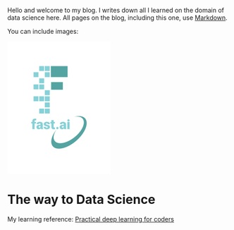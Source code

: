 Hello and welcome to my blog. I writes down all I learned on the domain of data science here.
All pages on the blog, including this one, use [Markdown](https://guides.github.com/features/mastering-markdown/). 

You can include images:

![Image of fast.ai logo](images/logo.png)

# The way to Data Science

My learning reference:
[Practical deep learning for coders](https://course.fast.ai/)  

